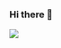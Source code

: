 ### Hi there 👋
<a href="https://discord.com/users/338718840873811979"><img src="https://lanyard-profile-readme.vercel.app/api/338718840873811979?bg=00000000" /></a>
